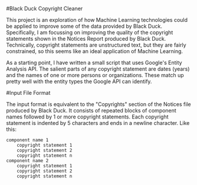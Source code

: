 #Black Duck Copyright Cleaner

This project is an exploration of how Machine Learning technologies could be applied to improve some of the data provided by Black Duck. Specifically, I am focussing on improving the quality of the copyright statements shown in the Notices Report produced by Black Duck. Technically, copyright statements are unstructured text, but they are fairly constrained, so this seems like an ideal application of Machine Learning.

As a starting point, I have written a small script that uses Google's Entity Analysis API. The salient parts of any copyright statement are dates (years) and the names of one or more persons or organizations. These match up pretty well with the entity types the Google API can identify.


#Input File Format

The input format is equivalent to the "Copyrights" section of the Notices file produced by Black Duck. It consists of repeated blocks of component names followed by 1 or more copyright statements. Each copyright statement is indented by 5 characters and ends in a newline character. Like this:

```
component name 1
	copyright statement 1
	copyright statement 2
	copyright statement n
component name 2
	copyright statement 1
	copyright statement 2
	copyright statement n
```
